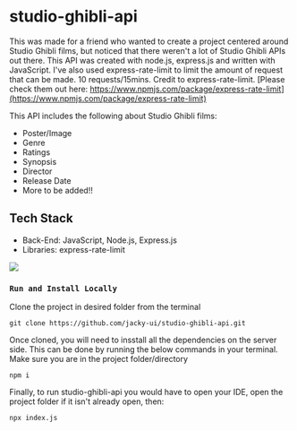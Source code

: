 # studio-ghibli-api

This was made for a friend who wanted to create a project centered around Studio Ghibli films, but noticed that there weren't a lot of Studio Ghibli APIs out there. This API was created with node.js, express.js and written with JavaScript. I've also used express-rate-limit to limit the amount of request that can be made. 10 requests/15mins. Credit to express-rate-limit. [Please check them out here: https://www.npmjs.com/package/express-rate-limit](https://www.npmjs.com/package/express-rate-limit) 

This API includes the following about Studio Ghibli films:
<ul>
  <li>Poster/Image</li>
  <li>Genre</li>
  <li>Ratings</li>
  <li>Synopsis</li>
  <li>Director</li>
  <li>Release Date</li>
  <li>More to be added!!</li>
</ul>

## Tech Stack

<ul>
  <li>Back-End: JavaScript, Node.js, Express.js</li>
  <li>Libraries: express-rate-limit</li>
</ul>

<p align="left">
  <a href="https://skillicons.dev">
    <img src="https://skillicons.dev/icons?i=js,react,nodejs,expres"/>
  </a>
</p>

### `Run and Install Locally`

Clone the project in desired folder from the terminal

    git clone https://github.com/jacky-ui/studio-ghibli-api.git

Once cloned, you will need to insstall all the dependencies on the server side. This can be done by running the below commands in your terminal. Make sure you are in the project folder/directory

    npm i
    
Finally, to run studio-ghibli-api you would have to open your IDE, open the project folder if it isn't already open, then:

    npx index.js
